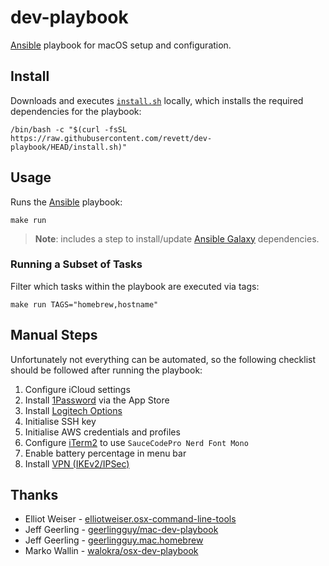 # dev-playbook

[Ansible](https://github.com/ansible/ansible) playbook for macOS setup and
configuration.

## Install

Downloads and executes [`install.sh`](./install.sh) locally, which installs the
required dependencies for the playbook:

```
/bin/bash -c "$(curl -fsSL https://raw.githubusercontent.com/revett/dev-playbook/HEAD/install.sh)"
```

## Usage

Runs the [Ansible](https://github.com/ansible/ansible) playbook:

```
make run
```

> **Note**: includes a step to install/update
> [Ansible Galaxy](https://galaxy.ansible.com/) dependencies.

### Running a Subset of Tasks

Filter which tasks within the playbook are executed via tags:

```
make run TAGS="homebrew,hostname"
```

## Manual Steps

Unfortunately not everything can be automated, so the following checklist
should be followed after running the playbook:

1. Configure iCloud settings
1. Install [1Password](https://1password.com/) via the App Store
1. Install [Logitech Options](https://www.google.com/search?q=download+logitech+options+macos)
1. Initialise SSH key
1. Initialise AWS credentials and profiles
1. Configure [iTerm2](https://iterm2.com/) to use `SauceCodePro Nerd Font Mono`
1. Enable battery percentage in menu bar
1. Install [VPN (IKEv2/IPSec)](https://support.nordvpn.com/Connectivity/macOS/1133051642/How-to-connect-to-NordVPN-with-IKEv2-IPSec-on-macOS.htm)

## Thanks

- Elliot Weiser - [elliotweiser.osx-command-line-tools](https://github.com/elliotweiser/ansible-osx-command-line-tools)
- Jeff Geerling - [geerlingguy/mac-dev-playbook](https://github.com/geerlingguy/mac-dev-playbook)
- Jeff Geerling - [geerlingguy.mac.homebrew](https://github.com/geerlingguy/ansible-collection-mac)
- Marko Wallin - [walokra/osx-dev-playbook](https://github.com/walokra/osx-dev-playbook)

